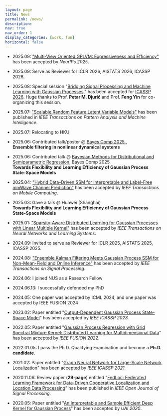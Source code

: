 ```yaml
---
layout: page
title: News
permalink: /news/
description: 
nav: true
nav_order: 1
display_categories: [work, fun]
horizontal: false
---
```

- 2025.09: ["Multi-View Oriented GPLVM: Expressiveness and Efficiency"](https://arxiv.org/abs/2502.08253) has been accepted by _NeurIPs 2025_.

- 2025.09: Serve as Reviewer for ICLR 2026, AISTATS 2026, ICASSP 2026.

- 2025.08: Special session "[Bridging Signal Processing and Machine Learning with Gaussian Processes]()," has been accepted for [ICASSP 2026](https://2026.ieeeicassp.org/). Huge thanks to Prof. **Petar M. Djurić** and Prof. **Feng Yin** for co-organizing this session.

- 2025.07: ["Scalable Random Feature Latent Variable Models"](https://ieeexplore.ieee.org/document/11081940) has been published in _IEEE Transactions on Pattern Analysis and Machine Intelligence_.

- 2025.07: Relocating to HKU
  
- 2025.06: Contributed talk/poster @ [Bayes Comp 2025 ](<https://bayescomp2025.sg>),  <br>
  **Ensemble filtering in nonlinear dynamical systems** <br>

- 2025.06: Contributed talk @ [Bayesian Methods for Distributional and Semiparametric Regression](<https://bayescomp2025.sg/#workshops>), Bayes Comp 2025 <br>
  **Towards Flexibility and Learning Efficiency of Gaussian Process State-Space Models** <br>
  
- 2025.04: ["Hybrid Data-Driven SSM for Interpretable and Label-Free mmWave Channel Prediction"](https://arxiv.org/abs/2411.11576) has been accepted by _IEEE Transactions on Mobile Computing_.

- 2025.03: Gave a talk @ Huawei (Shanghai) <br>
  **Towards Flexibility and Learning Efficiency of Gaussian Process State-Space Models** <br>
  
- 2025.01: ["Sparsity-Aware Distributed Learning for Gaussian Processes with Linear Multiple Kernel"](https://ieeexplore.ieee.org/abstract/document/10856719) has been accepted by _IEEE Transactions on Neural Networks and Learning Systems_.
  
- 2024.09: Invited to serve as Reviewer for ICLR 2025, AISTATS 2025, ICASSP 2025.
  
- 2024.08: ["Ensemble Kalman Filtering Meets Gaussian Process SSM for Non-Mean-Field and Online Inference"](https://doi.org/10.1109/TSP.2024.3448291) has been accepted by _IEEE Transactions on Signal Processing_.
  
- 2024.06: I joined NUS as a Research Fellow
  
- 2024.06.13: I successfully defended my PhD
  
- 2024.05: One paper was accepted by ICML 2024, and one paper was accepted by IEEE FUSION 2024
  
- 2023.02: Paper entitled "[Output-Dependent Gaussian Process State-Space Model](https://ieeexplore.ieee.org/document/10095784)" has been accepted by *IEEE ICASSP 2023.*
  
- 2022.05: Paper entitled "[Gaussian Process Regression with Grid Spectral Mixture Kernel: Distributed Learning for Multidimensional Data](<https://ieeexplore.ieee.org/document/9841347>)" has been accepted by *IEEE FUSION 2022*.
  
- 2022.01.05: I pass the Ph.D. Qualifying Examination and become a **Ph.D. candidate**.
  
- 2021.02: Paper entitled "[Graph Neural Network for Large-Scale Network Localization](https://ieeexplore.ieee.org/document/9414520)" has been accepted by *IEEE ICASSP 2021.*
  
- 2020.11.06: Review paper (**29-page**) entitled "[FedLoc: Federated Learning Framework for Data-Driven Cooperative Localization and Location Data Processing](https://ieeexplore.ieee.org/document/9250516)" has been published in *IEEE Open Journal of Signal Processing*.
  
- 2020.05: Paper entitled "[An Interpretable and Sample Efficient Deep Kernel for Gaussian Process](<http://proceedings.mlr.press/v124/dai20a.html>)" has been accepted by *UAI 2020*.

